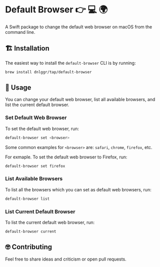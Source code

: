 # Default Browser 👉 💻 🌍

A Swift package to change the default web browser on macOS from the command line.

## 🏗 Installation

The easiest way to install the `default-browser` CLI is by running:

``` bash
brew install dnlggr/tap/default-browser
```

## 🚀 Usage

You can change your default web browser, list all available browsers, and list the current default browser.

### Set Default Web Browser

To set the default web browser, run:

``` bash
default-browser set <browser>
```

Some common examples for `<browser>` are: `safari`, `chrome`, `firefox`, etc.

For exmaple. To set the default web browser to Firefox, run:

``` bash
default-browser set firefox
```

### List Available Browsers

To list all the browsers which you can set as default web browsers, run:

``` bash
default-browser list
```

### List Current Default Browser

To list the current default web browser, run:

``` bash
default-browser current
```

## 🤓 Contributing

Feel free to share ideas and criticism or open pull requests.

